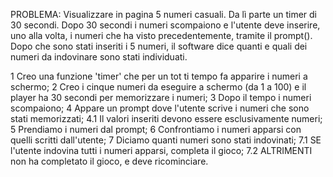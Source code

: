 PROBLEMA: Visualizzare in pagina 5 numeri casuali. Da lì parte un timer di 30 secondi. Dopo 30 secondi i numeri scompaiono e l'utente deve inserire, uno alla volta, i numeri che ha visto precedentemente, tramite il prompt(). Dopo che sono stati inseriti i 5 numeri, il software dice quanti e quali dei numeri da indovinare sono stati individuati.


1 Creo una funzione 'timer' che per un tot ti tempo fa apparire i numeri a schermo;
2 Creo i cinque numeri da eseguire a schermo (da 1 a 100) e il player ha 30 secondi per memorizzare i numeri;
3 Dopo il tempo i numeri scompaiono; 
4 Appare un prompt dove l'utente  scrive i numeri che sono stati memorizzati;
 4.1 Il valori inseriti devono essere esclusivamente numeri;
5 Prendiamo i numeri dal prompt;
6 Confrontiamo i numeri apparsi con quelli scritti dall'utente; 
7 Diciamo quanti numeri sono stati indovinati;
 7.1 SE l'utente indovina tutti i numeri apparsi, completa il gioco; 
 7.2 ALTRIMENTI non ha completato il gioco, e deve ricominciare.